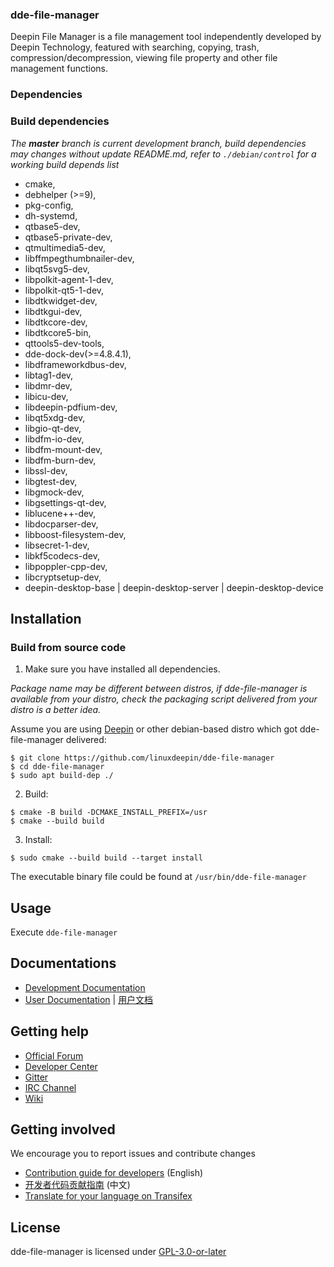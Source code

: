 ### dde-file-manager

Deepin File Manager is a file management tool independently developed by Deepin Technology, featured with searching, copying, trash, compression/decompression, viewing file property and other file management functions.

### Dependencies

### Build dependencies

_The **master** branch is current development branch, build dependencies may changes without update README.md, refer to `./debian/control` for a working build depends list_

- cmake,
- debhelper (>=9),
- pkg-config,
- dh-systemd,
- qtbase5-dev,
- qtbase5-private-dev,
- qtmultimedia5-dev,
- libffmpegthumbnailer-dev,
- libqt5svg5-dev,
- libpolkit-agent-1-dev, 
- libpolkit-qt5-1-dev,
- libdtkwidget-dev,
- libdtkgui-dev,
- libdtkcore-dev,
- libdtkcore5-bin,
- qttools5-dev-tools,
- dde-dock-dev(>=4.8.4.1),
- libdframeworkdbus-dev,
- libtag1-dev,
- libdmr-dev,
- libicu-dev,
- libdeepin-pdfium-dev,
- libqt5xdg-dev,
- libgio-qt-dev,
- libdfm-io-dev,
- libdfm-mount-dev,
- libdfm-burn-dev,
- libssl-dev,
- libgtest-dev,
- libgmock-dev,
- libgsettings-qt-dev,
- liblucene++-dev,
- libdocparser-dev,
- libboost-filesystem-dev,
- libsecret-1-dev,
- libkf5codecs-dev,
- libpoppler-cpp-dev,
- libcryptsetup-dev,
- deepin-desktop-base | deepin-desktop-server | deepin-desktop-device

## Installation

### Build from source code

1. Make sure you have installed all dependencies.

_Package name may be different between distros, if dde-file-manager is available from your distro, check the packaging script delivered from your distro is a better idea._

Assume you are using [Deepin](https://distrowatch.com/table.php?distribution=deepin) or other debian-based distro which got dde-file-manager delivered:

``` shell
$ git clone https://github.com/linuxdeepin/dde-file-manager
$ cd dde-file-manager
$ sudo apt build-dep ./
```

2. Build:
```shell
$ cmake -B build -DCMAKE_INSTALL_PREFIX=/usr
$ cmake --build build
```

3. Install:
```shell
$ sudo cmake --build build --target install
```

The executable binary file could be found at `/usr/bin/dde-file-manager`

## Usage

Execute `dde-file-manager`

## Documentations

 - [Development Documentation](https://linuxdeepin.github.io/dde-file-manager/)
 - [User Documentation](https://wiki.deepin.org/wiki/Deepin_File_Manager) | [用户文档](https://wiki.deepin.org/index.php?title=%E6%B7%B1%E5%BA%A6%E6%96%87%E4%BB%B6%E7%AE%A1%E7%90%86%E5%99%A8)

## Getting help

 - [Official Forum](https://bbs.deepin.org/)
 - [Developer Center](https://github.com/linuxdeepin/developer-center)
 - [Gitter](https://gitter.im/orgs/linuxdeepin/rooms)
 - [IRC Channel](https://webchat.freenode.net/?channels=deepin)
 - [Wiki](https://wiki.deepin.org/)

## Getting involved

We encourage you to report issues and contribute changes

 - [Contribution guide for developers](https://github.com/linuxdeepin/developer-center/wiki/Contribution-Guidelines-for-Developers-en) (English)
 - [开发者代码贡献指南](https://github.com/linuxdeepin/developer-center/wiki/Contribution-Guidelines-for-Developers) (中文)
 - [Translate for your language on Transifex](https://www.transifex.com/linuxdeepin/deepin-file-manager/)

## License

dde-file-manager is licensed under [GPL-3.0-or-later](LICENSE)
